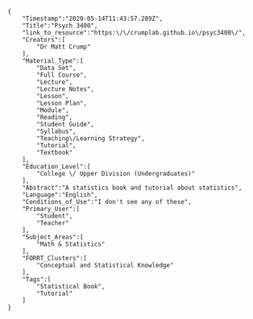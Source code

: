 
    {
        "Timestamp":"2020-05-14T11:43:57.289Z",
        "Title":"Psych 3400",
        "link_to_resource":"https:\/\/crumplab.github.io\/psyc3400\/",
        "Creators":[
            "Dr Matt Crump"
        ],
        "Material_Type":[
            "Data Set",
            "Full Course",
            "Lecture",
            "Lecture Notes",
            "Lesson",
            "Lesson Plan",
            "Module",
            "Reading",
            "Student Guide",
            "Syllabus",
            "Teaching\/Learning Strategy",
            "Tutorial",
            "Textbook"
        ],
        "Education_Level":[
            "College \/ Upper Division (Undergraduates)"
        ],
        "Abstract":"A statistics book and tutorial about statistics",
        "Language":"English",
        "Conditions_of_Use":"I don't see any of these",
        "Primary_User":[
            "Student",
            "Teacher"
        ],
        "Subject_Areas":[
            "Math & Statistics"
        ],
        "FORRT_Clusters":[
            "Conceptual and Statistical Knowledge"
        ],
        "Tags":[
            "Statistical Book",
            "Tutorial"
        ]
    }
